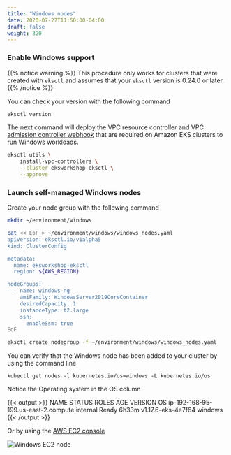 ```yaml
---
title: "Windows nodes"
date: 2020-07-27T11:50:00-04:00
draft: false
weight: 320
---
```


### Enable Windows support

{{% notice warning %}}
This procedure only works for clusters that were created with `eksctl` and assumes that your `eksctl` version is 0.24.0 or later.
{{% /notice %}}

You can check your version with the following command

```bash
eksctl version
```

The next command will deploy the VPC resource controller and VPC [admission controller webhook](https://kubernetes.io/docs/reference/access-authn-authz/admission-controllers/#what-are-they) that are required on Amazon EKS clusters to run Windows workloads.

```bash
eksctl utils \
    install-vpc-controllers \
    --cluster eksworkshop-eksctl \
    --approve
```

### Launch self-managed Windows nodes

Create your node group with the following command

```bash
mkdir ~/environment/windows

cat << EoF > ~/environment/windows/windows_nodes.yaml
apiVersion: eksctl.io/v1alpha5
kind: ClusterConfig

metadata:
  name: eksworkshop-eksctl
  region: ${AWS_REGION}

nodeGroups:
  - name: windows-ng
    amiFamily: WindowsServer2019CoreContainer
    desiredCapacity: 1
    instanceType: t2.large
    ssh:
      enableSsm: true
EoF

eksctl create nodegroup -f ~/environment/windows/windows_nodes.yaml
```

You can verify that the Windows node has been added to your cluster by using the command line

```
kubectl get nodes -l kubernetes.io/os=windows -L kubernetes.io/os
```

Notice the Operating system in the OS column

{{< output >}}
NAME                                           STATUS   ROLES    AGE     VERSION              OS
ip-192-168-95-199.us-east-2.compute.internal   Ready    <none>   6h33m   v1.17.6-eks-4e7f64   windows
{{< /output >}}

Or by using the [AWS EC2 console](https://console.aws.amazon.com/ec2/v2/home?Instances#Instances:)

![Windows EC2 node](/images/windows/windows_nodes.png)
